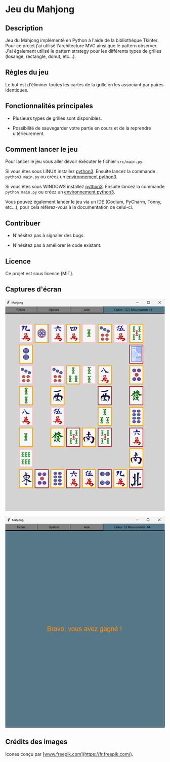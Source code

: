 # Jeu du Mahjong

## Description

Jeu du Mahjong implémenté en Python à l'aide de la bibliothèque Tkinter. Pour ce projet j'ai utilisé l'architecture MVC ainsi que le pattern observer.
J'ai également utilisé le pattern strategy pour les différents types de grilles (losange, rectangle, donut, etc...).

## Règles du jeu

Le but est d'éliminer toutes les cartes de la grille en les associant par paires identiques.

## Fonctionnalités principales

+ Plusieurs types de grilles sont disponibles.

+ Possibilité de sauvegarder votre partie en cours et de la reprendre ultérieurement.

## Comment lancer le jeu

Pour lancer le jeu vous aller devoir éxécuter le fichier `src/main.py`.

Si vous êtes sous LINUX installez [python3](https://docs.python.org/fr/3.13/using/unix.html). Ensuite lancez la commande : `python3 main.py` ou créez un [environnement python3](https://docs.python.org/3/library/venv.html).

Si vous êtes sous WINDOWS installez [python3](https://www.python.org/downloads/windows/). Ensuite lancez la commande `python main.py` ou créez un [environnement python3](https://docs.python.org/3/library/venv.html).

Vous pouvez également lancer le jeu via un IDE (Codium, PyCharm, Tonny, etc...), pour cela référez-vous à la documentation de celui-ci.

## Contribuer

+ N'hésitez pas à signaler des bugs.

+ N'hésitez pas à améliorer le code existant.

## Licence

Ce projet est sous licence [MIT].

## Captures d'écran

![Mahjong](./screenshots/mahjong.png)

![Fin](./screenshots/fin.png)

## Crédits des images

Icones conçu par [www.freepik.com](https://fr.freepik.com/).


